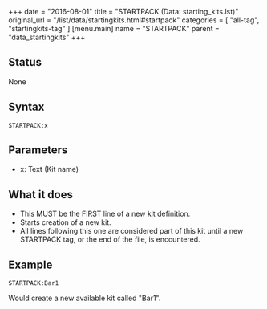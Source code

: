 +++
date = "2016-08-01"
title = "STARTPACK (Data: starting_kits.lst)"
original_url = "/list/data/startingkits.html#startpack"
categories = [ "all-tag", "startingkits-tag" ]
[menu.main]
    name = "STARTPACK"
    parent = "data_startingkits"
+++

## Status

None

## Syntax

`STARTPACK:x`

## Parameters

-   x: Text (Kit name)



What it does
------------

-   This MUST be the FIRST line of a new kit definition.
-   Starts creation of a new kit.
-   All lines following this one are considered part of this kit until a
    new STARTPACK tag, or the end of the file, is encountered.

Example
-------

`STARTPACK:Bar1`

Would create a new available kit called "Bar1".


